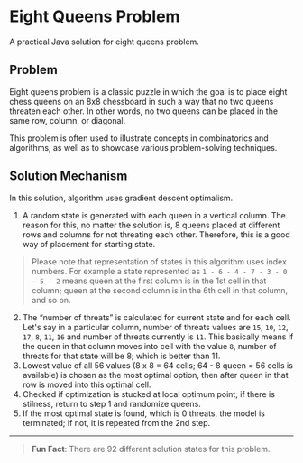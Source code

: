 # Eight Queens Problem
A practical Java solution for eight queens problem. 

## Problem
Eight queens problem is a classic puzzle in which the goal is to place eight chess queens on an 8x8 chessboard in such a way that no two queens threaten each other.
In other words, no two queens can be placed in the same row, column, or diagonal.  

This problem is often used to illustrate concepts in combinatorics and algorithms, as well as to showcase various problem-solving techniques.

## Solution Mechanism

In this solution, algorithm uses gradient descent optimalism.

1. A random state is generated with each queen in a vertical column. The reason for this, no matter the solution is, 8 queens placed at different rows and columns for not threating each other. Therefore, this is a good way of placement for starting state.

> Please note that representation of states in this algorithm uses index numbers. For example a state represented as `1 - 6 - 4 - 7 - 3 - 0 - 5 - 2` means queen at the first column is in the 1st cell in that column; queen at the second column is in the 6th cell in that column, and so on.

2. The “number of threats” is calculated for current state and for each cell. Let's say in a particular column, number of threats values are `15`, `10`, `12`, `17`, `8`, `11`, `16` and number of threats currently is `11`. This basically means if the queen in that column moves into cell with the value `8`, number of threats for that state will be 8; which is better than 11.
3. Lowest value of all 56 values (8 x 8 = 64 cells; 64 - 8 queen = 56 cells is available) is chosen as the most optimal option, then after queen in that row is moved into this optimal cell.
4. Checked if optimization is stucked at local optimum point; if there is stilness, return to step 1 and randomize queens.
5. If the most optimal state is found, which is 0 threats, the model is terminated; if not, it is repeated from the 2nd step.

---

> **Fun Fact**: There are 92 different solution states for this problem.
